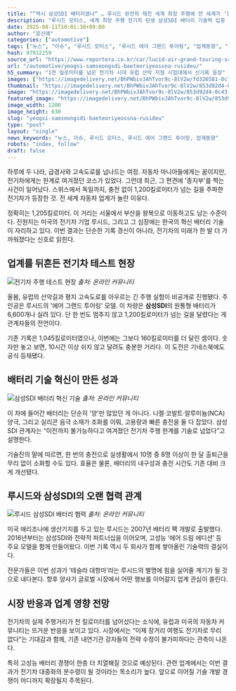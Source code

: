 ```yaml
---
title: "“역시 삼성SDI 배터리였나” … 루시드 완전히 제친 세계 최장 주행에 전 세계가 ‘깜짝’"
description: "루시드 모터스, 세계 최장 주행 전기차 탄생 삼성SDI 배터리 기술력 입증 ..."
date: 2025-08-11T10:01:38+09:00
author: "윤신애"
categories: ["automotive"]
tags: ["뉴스", "이슈", "루시드 모터스", "루시드 에어 그랜드 투어링", "업계동향", "전기차", "주행혁명리포트", "배터리명품전쟁"]
hash: 97912259
source_url: "https://www.reportera.co.kr/car/lucid-air-grand-touring-samsung-sdi/"
url: "/automotive/yeogsi-samseongsdi-baeteoriyeossna-rusideu/"
h5_summary: "1천 킬로미터를 넘은 전기차 시대 유럽 산악 지형 시험대에서 신기록 등장"
images: ["https://imagedelivery.net/BhPWbivJAhTvor9c-8lV2w/fd326581-0c7a-456a-d40e-708924887700/public", "https://imagedelivery.net/BhPWbivJAhTvor9c-8lV2w/f71735b4-f0c5-4e49-dd84-36add439ce00/public", "https://imagedelivery.net/BhPWbivJAhTvor9c-8lV2w/4178b3e8-d33c-461e-15aa-78f5a7804700/public", "https://imagedelivery.net/BhPWbivJAhTvor9c-8lV2w/853d92d4-0c43-4882-343b-78a8067ade00/public"]
thumbnail: "https://imagedelivery.net/BhPWbivJAhTvor9c-8lV2w/853d92d4-0c43-4882-343b-78a8067ade00/public"
image: "https://imagedelivery.net/BhPWbivJAhTvor9c-8lV2w/853d92d4-0c43-4882-343b-78a8067ade00/public"
featured_image: "https://imagedelivery.net/BhPWbivJAhTvor9c-8lV2w/853d92d4-0c43-4882-343b-78a8067ade00/public"
image_width: 1200
image_height: 630
slug: "yeogsi-samseongsdi-baeteoriyeossna-rusideu"
type: "post"
layout: "single"
news_keywords: "뉴스, 이슈, 루시드 모터스, 루시드 에어 그랜드 투어링, 업계동향"
robots: "index, follow"
draft: false
---
```


하루에 두 나라, 급경사와 고속도로를 넘나드는 여정. 자동차 마니아들에게는 꿈이지만, 전기차에게는 한계로 여겨졌던 코스가 있었다. 그런데 최근, 그 편견에 '종지부'를 찍는 사건이 일어났다. 스위스에서 독일까지, 충전 없이 1,200킬로미터가 넘는 길을 주파한 전기차가 등장한 것. 전 세계 자동차 업계가 놀란 이유다.

정확히는 1,205킬로미터. 이 거리는 서울에서 부산을 왕복으로 이동하고도 남는 수준이다. 진원지는 미국의 전기차 기업 루시드, 그리고 그 심장에는 한국의 혁신 배터리 기술이 자리하고 있다. 이번 결과는 단순한 기록 경신이 아니라, 전기차의 미래가 한 발 더 가까워졌다는 신호로 읽힌다.

## 업계를 뒤흔든 전기차 테스트 현장

![전기차 주행 테스트 현장](https://imagedelivery.net/BhPWbivJAhTvor9c-8lV2w/4178b3e8-d33c-461e-15aa-78f5a7804700/public)
*출처: 온라인 커뮤니티*


올봄, 유럽의 산악길과 평지 고속도로를 아우르는 긴 주행 실험이 비공개로 진행됐다. 주인공은 루시드의 '에어 그랜드 투어링' 모델. 이 차량은 **삼성SDI**의 원통형 배터리가 6,600개나 실려 있다. 단 한 번도 멈추지 않고 1,200킬로미터가 넘는 길을 달렸다는 게 관계자들의 전언이다.

기존 기록은 1,045킬로미터였으나, 이번에는 그보다 160킬로미터를 더 달린 셈이다. 숫자만 놓고 보면, 10시간 이상 쉬지 않고 달려도 충분한 거리다. 이 도전은 기네스북에도 공식 등재됐다.

## 배터리 기술 혁신이 만든 성과

![삼성SDI 배터리 혁신 기술](https://imagedelivery.net/BhPWbivJAhTvor9c-8lV2w/f71735b4-f0c5-4e49-dd84-36add439ce00/public)
*출처: 온라인 커뮤니티*


이 차에 들어간 배터리는 단순히 '양'만 많았던 게 아니다. 니켈·코발트·알루미늄(NCA) 양극, 그리고 실리콘 음극 소재가 조화를 이뤄, 고용량과 빠른 충전을 둘 다 잡았다. 삼성SDI 관계자는 “이전까지 불가능하다고 여겨졌던 전기차 주행 한계를 기술로 넘었다”고 설명한다.

기술진의 말에 따르면, 한 번의 충전으로 실생활에서 10명 중 8명 이상이 한 달 출퇴근을 무리 없이 소화할 수도 있다. 효율은 물론, 배터리의 내구성과 충전 시간도 기존 대비 크게 개선됐다.

## 루시드와 삼성SDI의 오랜 협력 관계

![루시드 삼성SDI 배터리 협력](https://imagedelivery.net/BhPWbivJAhTvor9c-8lV2w/fd326581-0c7a-456a-d40e-708924887700/public)
*출처: 온라인 커뮤니티*


미국 애리조나에 생산기지를 두고 있는 루시드는 2007년 배터리 팩 개발로 출발했다. 2016년부터는 삼성SDI와 전략적 파트너십을 이어오며, 고성능 ‘에어 드림 에디션’ 등 주요 모델을 함께 만들어왔다. 이번 기록 역시 두 회사가 함께 쌓아올린 기술력의 결실이다.

전문가들은 이번 성과가 ‘테슬라 대항마’라는 루시드의 별명에 힘을 실어줄 계기가 될 것으로 내다본다. 향후 양사가 글로벌 시장에서 어떤 행보를 이어갈지 업계 관심이 쏠린다.

## 시장 반응과 업계 영향 전망

전기차의 실제 주행거리가 천 킬로미터를 넘어섰다는 소식에, 유럽과 미국의 자동차 커뮤니티는 뜨거운 반응을 보이고 있다. 시장에서는 “이제 장거리 여행도 전기차로 무리 없다”는 기대감과 함께, 기존 내연기관 강자들의 전략 수정이 불가피하다는 관측이 나온다.

특히 고성능 배터리 경쟁이 한층 더 치열해질 것으로 예상된다. 관련 업계에서는 이번 결과가 전기차 대중화의 분수령이 될 것이라는 목소리가 높다. 앞으로 이어질 기술 개발 경쟁이 어디까지 확장될지 주목된다.
